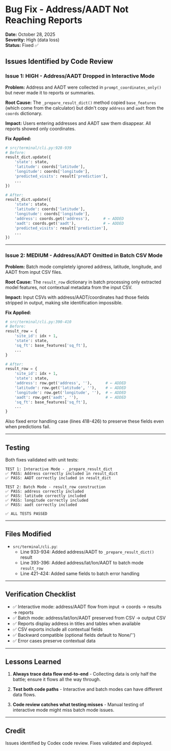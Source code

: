 # Bug Fix - Address/AADT Not Reaching Reports

**Date:** October 28, 2025  
**Severity:** High (data loss)  
**Status:** Fixed ✅

## Issues Identified by Code Review

### Issue 1: HIGH - Address/AADT Dropped in Interactive Mode

**Problem:** Address and AADT were collected in `prompt_coordinates_only()` but never made it to reports or summaries.

**Root Cause:** The `_prepare_result_dict()` method copied `base_features` (which come from the calculator) but didn't copy `address` and `aadt` from the `coords` dictionary.

**Impact:** Users entering addresses and AADT saw them disappear. All reports showed only coordinates.

**Fix Applied:**
```python
# src/terminal/cli.py:928-939
# Before:
result_dict.update({
    'state': state,
    'latitude': coords['latitude'],
    'longitude': coords['longitude'],
    'predicted_visits': result['prediction'],
    ...
})

# After:
result_dict.update({
    'state': state,
    'latitude': coords['latitude'],
    'longitude': coords['longitude'],
    'address': coords.get('address'),      # ← ADDED
    'aadt': coords.get('aadt'),            # ← ADDED
    'predicted_visits': result['prediction'],
    ...
})
```

---

### Issue 2: MEDIUM - Address/AADT Omitted in Batch CSV Mode

**Problem:** Batch mode completely ignored address, latitude, longitude, and AADT from input CSV files.

**Root Cause:** The `result_row` dictionary in batch processing only extracted model features, not contextual metadata from the input CSV.

**Impact:** Input CSVs with address/AADT/coordinates had those fields stripped in output, making site identification impossible.

**Fix Applied:**
```python
# src/terminal/cli.py:390-410
# Before:
result_row = {
    'site_id': idx + 1,
    'state': state,
    'sq_ft': base_features['sq_ft'],
    ...
}

# After:
result_row = {
    'site_id': idx + 1,
    'state': state,
    'address': row.get('address', ''),      # ← ADDED
    'latitude': row.get('latitude', ''),    # ← ADDED
    'longitude': row.get('longitude', ''),  # ← ADDED
    'aadt': row.get('aadt', ''),            # ← ADDED
    'sq_ft': base_features['sq_ft'],
    ...
}
```

Also fixed error handling case (lines 418-426) to preserve these fields even when predictions fail.

---

## Testing

Both fixes validated with unit tests:

```
TEST 1: Interactive Mode - _prepare_result_dict
✅ PASS: Address correctly included in result_dict
✅ PASS: AADT correctly included in result_dict

TEST 2: Batch Mode - result_row construction
✅ PASS: address correctly included
✅ PASS: latitude correctly included
✅ PASS: longitude correctly included
✅ PASS: aadt correctly included

✅ ALL TESTS PASSED
```

---

## Files Modified

- `src/terminal/cli.py`:
  - Line 933-934: Added address/AADT to `_prepare_result_dict()` result
  - Line 393-396: Added address/lat/lon/AADT to batch mode `result_row`
  - Line 421-424: Added same fields to batch error handling

---

## Verification Checklist

- ✅ Interactive mode: address/AADT flow from input → coords → results → reports
- ✅ Batch mode: address/lat/lon/AADT preserved from CSV → output CSV
- ✅ Reports display address in titles and tables when available
- ✅ CSV exports include all contextual fields
- ✅ Backward compatible (optional fields default to None/'')
- ✅ Error cases preserve contextual data

---

## Lessons Learned

1. **Always trace data flow end-to-end** - Collecting data is only half the battle; ensure it flows all the way through.

2. **Test both code paths** - Interactive and batch modes can have different data flows.

3. **Code review catches what testing misses** - Manual testing of interactive mode might miss batch mode issues.

---

## Credit

Issues identified by Codex code review. Fixes validated and deployed.
